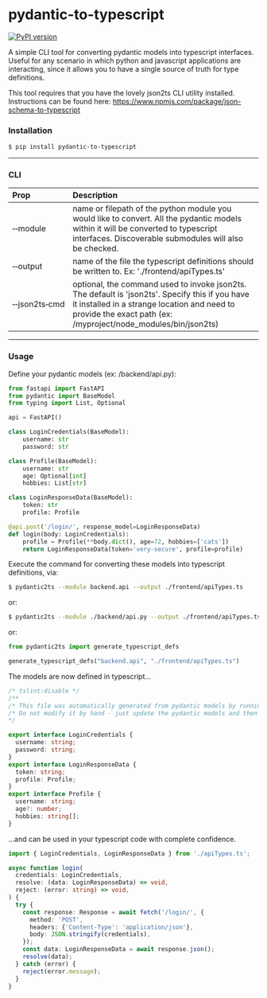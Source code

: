 # pydantic-to-typescript

[![PyPI version](https://badge.fury.io/py/pydantic-to-typescript.svg)](https://badge.fury.io/py/pydantic-to-typescript)

A simple CLI tool for converting pydantic models into typescript interfaces. Useful for any scenario in which python and javascript applications are interacting, since it allows you to have a single source of truth for type definitions.

This tool requires that you have the lovely json2ts CLI utility installed. Instructions can be found here: https://www.npmjs.com/package/json-schema-to-typescript

### Installation
```bash
$ pip install pydantic-to-typescript
```
---
### CLI

|Prop|Description|
|:----------|:-----------|
|&#8209;&#8209;module|name or filepath of the python module you would like to convert. All the pydantic models within it will be converted to typescript interfaces. Discoverable submodules will also be checked.|
|&#8209;&#8209;output|name of the file the typescript definitions should be written to. Ex: './frontend/apiTypes.ts'|
|&#8209;&#8209;json2ts&#8209;cmd|optional, the command used to invoke json2ts. The default is 'json2ts'. Specify this if you have it installed in a strange location and need to provide the exact path (ex: /myproject/node_modules/bin/json2ts)|
---
### Usage
Define your pydantic models (ex: /backend/api.py):
```python
from fastapi import FastAPI
from pydantic import BaseModel
from typing import List, Optional

api = FastAPI()

class LoginCredentials(BaseModel):
    username: str
    password: str

class Profile(BaseModel):
    username: str
    age: Optional[int]
    hobbies: List[str]

class LoginResponseData(BaseModel):
    token: str
    profile: Profile

@api.post('/login/', response_model=LoginResponseData)
def login(body: LoginCredentials):
    profile = Profile(**body.dict(), age=72, hobbies=['cats'])
    return LoginResponseData(token='very-secure', profile=profile)
```
Execute the command for converting these models into typescript definitions, via:
```bash
$ pydantic2ts --module backend.api --output ./frontend/apiTypes.ts
```
or:
```bash
$ pydantic2ts --module ./backend/api.py --output ./frontend/apiTypes.ts
```
or:
```python
from pydantic2ts import generate_typescript_defs

generate_typescript_defs("backend.api", "./frontend/apiTypes.ts")
```

The models are now defined in typescript...
```ts
/* tslint:disable */
/**
/* This file was automatically generated from pydantic models by running pydantic2ts.
/* Do not modify it by hand - just update the pydantic models and then re-run the script
*/

export interface LoginCredentials {
  username: string;
  password: string;
}
export interface LoginResponseData {
  token: string;
  profile: Profile;
}
export interface Profile {
  username: string;
  age?: number;
  hobbies: string[];
}
```
...and can be used in your typescript code with complete confidence.
```ts
import { LoginCredentials, LoginResponseData } from './apiTypes.ts';

async function login(
  credentials: LoginCredentials,
  resolve: (data: LoginResponseData) => void,
  reject: (error: string) => void,
) {
  try {
    const response: Response = await fetch('/login/', {
      method: 'POST',
      headers: {'Content-Type': 'application/json'},
      body: JSON.stringify(credentials),
    });
    const data: LoginResponseData = await response.json();
    resolve(data);
  } catch (error) {
    reject(error.message);
  }
}
```
